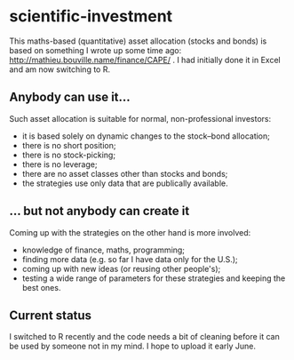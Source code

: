 scientific-investment
=====================

This maths-based (quantitative) asset allocation (stocks and bonds) is based on something I wrote up some time ago: http://mathieu.bouville.name/finance/CAPE/ . I had initially done it in Excel and am now switching to R.

## Anybody can use it...
Such asset allocation is suitable for normal, non-professional investors:
- it is based solely on dynamic changes to the stock–bond allocation;
- there is no short position; 
- there is no stock-picking; 
- there is no leverage; 
- there are no asset classes other than stocks and bonds; 
- the strategies use only data that are publically available.

## ... but not anybody can create it
Coming up with the strategies on the other hand is more involved: 
- knowledge of finance, maths, programming;
- finding more data (e.g. so far I have data only for the U.S.);
- coming up with new ideas (or reusing other people's);
- testing a wide range of parameters for these strategies and keeping the best ones.

## Current status
I switched to R recently and the code needs a bit of cleaning before it can be used by someone not in my mind. I hope to upload it early June.
